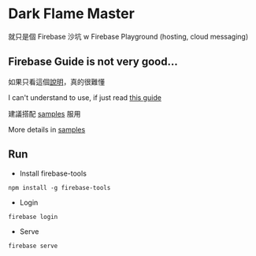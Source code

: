 # Dark Flame Master

就只是個 Firebase 沙坑 w
Firebase Playground (hosting, cloud messaging)

## Firebase Guide is not very good...

如果只看這個[說明](https://firebase.google.com/docs/cloud-messaging/js/client?authuser=0)，真的很難懂

I can't understand to use, if just read [this guide](https://firebase.google.com/docs/cloud-messaging/js/client?authuser=0)

建議搭配 [samples](https://github.com/firebase/quickstart-js/tree/master/messaging) 服用

More details in [samples](https://github.com/firebase/quickstart-js/tree/master/messaging)

## Run

- Install firebase-tools

```shell
npm install -g firebase-tools
```

- Login
```shell
firebase login
```

- Serve
```shell
firebase serve
```
